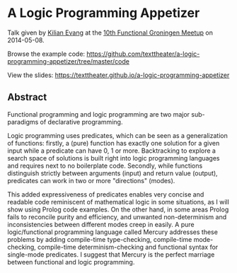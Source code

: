A Logic Programming Appetizer
=============================

Talk given by [Kilian Evang](https://kilian.evang.name/) at the
[10th Functional Groningen Meetup](http://www.meetup.com/Functional-Groningen/events/180886102/)
on 2014-05-08.

Browse the example code: https://github.com/texttheater/a-logic-programming-appetizer/tree/master/code

View the slides: https://texttheater.github.io/a-logic-programming-appetizer

Abstract
--------

Functional programming and logic programming are two major sub-paradigms of
declarative programming. 

Logic programming uses predicates, which can be seen as a generalization of
functions: firstly, a (pure) function has exactly one solution for a given
input while a predicate can have 0, 1 or more. Backtracking to explore a search
space of solutions is built right into logic programming languages and requires
next to no boilerplate code. Secondly, while functions distinguish strictly
between arguments (input) and return value (output), predicates can work in two
or more "directions" (modes). 

This added expressiveness of predicates enables very concise and readable code
reminiscent of mathematical logic in some situations, as I will show using
Prolog code examples. On the other hand, in some areas Prolog fails to
reconcile purity and efficiency, and unwanted non-determinism and
inconsistencies between different modes creep in easily. A pure
logic/functional programming language called Mercury addresses these problems
by adding compile-time type-checking, compile-time mode-checking, compile-time
determinism-checking and functional syntax for single-mode predicates. I
suggest that Mercury is the perfect marriage between functional and logic
programming.
